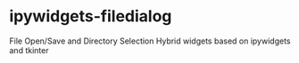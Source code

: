 # ipywidgets-filedialog
File Open/Save and Directory Selection Hybrid widgets based on ipywidgets and tkinter
